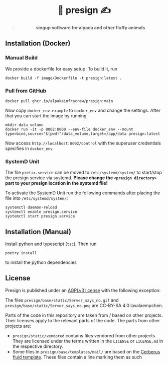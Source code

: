 # <div align="center">🦙 presign ✍️</div>

> **<div align="center">singup software for alpaca and other fluffy animals</div>**

## Installation (Docker)


### Manual Build
We provide a dockerfile for easy setup. To build it, run

```shell
docker build -f image/Dockerfile -t presign:latest .
```

### Pull from GitHub

```shell
docker pull ghcr.io/alpakainfracrew/presign:main
```

Now copy `docker_env.example` to `docker_env` and change the settings.
After that you can start the image by running

```shell
mkdir data_volume
docker run -it -p 8002:8000 --env-file docker_env --mount type=bind,source="$(pwd)"/data_volume,target=/app/data presign:latest
```

Now access `http://localhost:8002/control` with the superuser credentials specifies in `docker_env`

### SystemD Unit
The file `pretix.service` can be moved to `/etc/systemd/system/` to start/stop the presign service via systemd.
**Please change the `<presign directory>` part to your presign location in the systemd file!**

To activate the SystemD Unit run the following commands after placing the file into `/etc/systemd/system/`:

```shell
systemctl daemon-reload
systemctl enable presign.service
systemctl start presign.service
```




## Installation (Manual)

Install python and typescript (`tsc`). Then run

```shell
poetry install
```

to install the python dependencies

## License

Presign is published under an [AGPLv3 license](./LICENSE) with the following exception:

The files `presign/base/static/Server_says_no.gif` and `presign/base/static/Server_says_no.png` are CC-BY-SA 4.0 lavalaempchen.

Parts of the code in this repository are taken from / based on other projects. Their licenses apply to the relevant parts of the code. The parts from other projects are:

- `presign/static/vendored` contains files vendored from other projects. They are licensed under the terms written in the `LICENSE` or `LICENSE.md` in the respective directory.
- Some files in `presign/base/templates/mail/` are based on the [Cerberus fluid template](https://github.com/TedGoas/Cerberus/blob/main/cerberus-fluid.html). These files contain a line marking them as such

